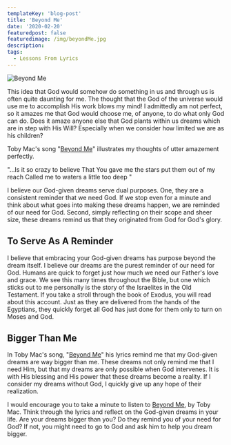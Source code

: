 ```yaml
---
templateKey: 'blog-post'
title: 'Beyond Me'
date: '2020-02-20'
featuredpost: false
featuredimage: /img/beyondMe.jpg
description:
tags:
  - Lessons From Lyrics
---
```


![Beyond Me](/img/beyondMe-bnr.jpg)

This idea that God would somehow do something in us and through us is often quite daunting for me. The thought that the God of the universe would use me to accomplish His work blows my mind! I admittedly am not perfect, so it amazes me that God would choose me, of anyone, to do what only God can do. Does it amaze anyone else that God plants within us dreams which are in step with His Will? Especially when we consider how limited we are as his children?

Toby Mac's song "[Beyond Me](https://genius.com/Tobymac-beyond-me-lyrics)" illustrates my thoughts of utter amazement perfectly.

"...Is it so crazy to believe
That You gave me the stars put them out of my reach
Called me to waters a little too deep "

I believe our God-given dreams serve dual purposes. One, they are a consistent reminder that we need God. If we stop even for a minute and think about what goes into making these dreams happen, we are reminded of our need for God. Second, simply reflecting on their scope and sheer size, these dreams remind us that they originated from God for God's glory.

## To Serve As A Reminder

I believe that embracing your God-given dreams has purpose beyond the dream itself. I believe our dreams are the purest reminder of our need for God. Humans are quick to forget just how much we need our Father's love and grace. We see this many times throughout the Bible, but one which sticks out to me personally is the story of the Israelites in the Old Testament. If you take a stroll through the book of Exodus, you will read about this account. Just as they are delivered from the hands of the Egyptians, they quickly forget all God has just done for them only to turn on Moses and God.

## Bigger Than Me

In Toby Mac's song, "[Beyond Me](https://genius.com/Tobymac-beyond-me-lyrics)" his lyrics remind me that my God-given dreams are way bigger than me. These dreams not only remind me that I need Him, but that my dreams are only possible when God intervenes. It is with His blessing and His power that these dreams become a reality. If I consider my dreams without God, I quickly give up any hope of their realization.

I would encourage you to take a minute to listen to [Beyond Me](https://genius.com/Tobymac-beyond-me-lyrics), by Toby Mac. Think through the lyrics and reflect on the God-given dreams in your life. Are your dreams bigger than you? Do they remind you of your need for God? If not, you might need to go to God and ask him to help you dream bigger.

